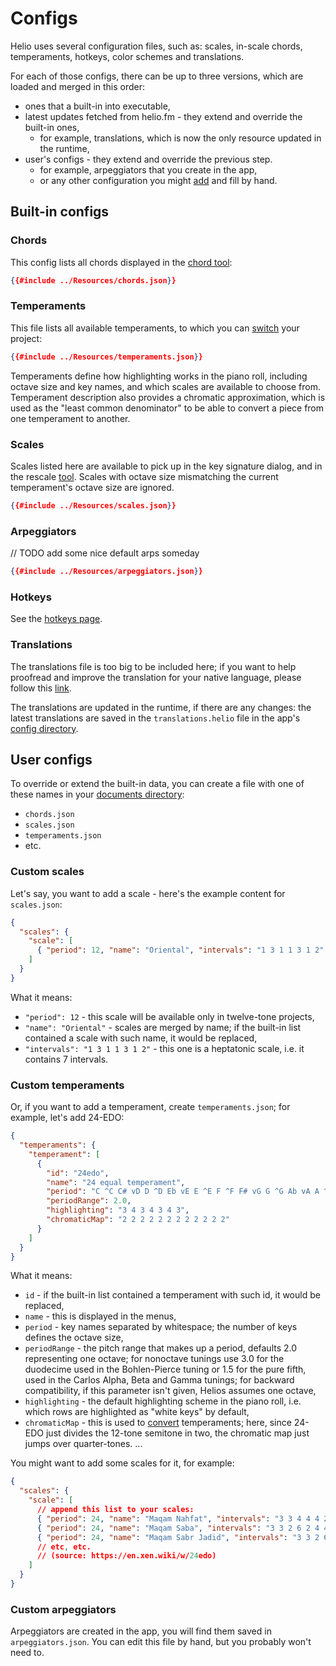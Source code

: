 # Configs

Helio uses several configuration files, such as: scales, in-scale chords, temperaments, hotkeys, color schemes and translations.

For each of those configs, there can be up to three versions, which are loaded and merged in this order: 
 * ones that a built-in into executable,
 * latest updates fetched from helio.fm - they extend and override the built-in ones,
   * for example, translations, which is now the only resource updated in the runtime,
 * user's configs - they extend and override the previous step.
   * for example, arpeggiators that you create in the app,
   * or any other configuration you might [add](#user-configs) and fill by hand.

## Built-in configs

### Chords

This config lists all chords displayed in the [chord tool](tips-and-tricks.md#chord-tool):

```json
{{#include ../Resources/chords.json}}
```

### Temperaments

This file lists all available temperaments, to which you can [switch](getting-microtonal.md#switching-temperaments) your project:

```json
{{#include ../Resources/temperaments.json}}
```

Temperaments define how highlighting works in the piano roll, including octave size and key names, and which scales are available to choose from. Temperament description also provides a chromatic approximation, which is used as the "least common denominator" to be able to convert a piece from one temperament to another.

### Scales

Scales listed here are available to pick up in the key signature dialog, and in the rescale [tool](tips-and-tricks.md#quick-rescale-tool). Scales with octave size mismatching the current temperament's octave size are ignored.

```json
{{#include ../Resources/scales.json}}
```

### Arpeggiators

// TODO add some nice default arps someday

```json
{{#include ../Resources/arpeggiators.json}}
```

### Hotkeys

See the [hotkeys page](hotkeys.md).

### Translations

The translations file is too big to be included here; if you want to help proofread and improve the translation for your native language, please follow this [link](https://helio.fm/translations).

The translations are updated in the runtime, if there are any changes: the latest translations are saved in the `translations.helio` file in the app's [config directory](index.md#the-configuration-directory).


## User configs

To override or extend the built-in data, you can create a file with one of these names in your [documents directory](index.md#the-projects-directory):

 * `chords.json`
 * `scales.json`
 * `temperaments.json`
 * etc.

### Custom scales

Let's say, you want to add a scale - here's the example content for `scales.json`:

```json
{
  "scales": {
    "scale": [
      { "period": 12, "name": "Oriental", "intervals": "1 3 1 1 3 1 2" }
    ]
  }
}
```

What it means:
 * `"period": 12` - this scale will be available only in twelve-tone projects,
 * `"name": "Oriental"` - scales are merged by name; if the built-in list contained a scale with such name, it would be replaced,
 * `"intervals": "1 3 1 1 3 1 2"` - this one is a heptatonic scale, i.e. it contains 7 intervals.

### Custom temperaments

Or, if you want to add a temperament, create `temperaments.json`; for example, let's add 24-EDO:

```json
{
  "temperaments": {
    "temperament": [
      {
        "id": "24edo",
        "name": "24 equal temperament",
        "period": "C ^C C# vD D ^D Eb vE E ^E F ^F F# vG G ^G Ab vA A ^A Bb vB B ^B",
		"periodRange": 2.0,
        "highlighting": "3 4 3 4 3 4 3",
        "chromaticMap": "2 2 2 2 2 2 2 2 2 2 2 2"
      }
    ]
  }
}
```

What it means:
 * `id` - if the built-in list contained a temperament with such id, it would be replaced,
 * `name` - this is displayed in the menus,
 * `period` - key names separated by whitespace; the number of keys defines the octave size,
 * `periodRange` - the pitch range that makes up a period, defaults 2.0 representing one octave; for nonoctave tunings use 3.0 for the duodecime used in the Bohlen-Pierce tuning or 1.5 for the pure fifth, used in the Carlos Alpha, Beta and Gamma tunings; for backward compatibility, if this parameter isn't given, Helios assumes one octave,
 * `highlighting` - the default highlighting scheme in the piano roll, i.e. which rows are highlighted as "white keys" by default,
 * `chromaticMap` - this is used to [convert](getting-microtonal.md#switching-temperaments) temperaments; here, since 24-EDO just divides the 12-tone semitone in two, the chromatic map just jumps over quarter-tones.
...

You might want to add some scales for it, for example:

```json
{
  "scales": {
    "scale": [
      // append this list to your scales:
      { "period": 24, "name": "Maqam Nahfat", "intervals": "3 3 4 4 4 2 4" },
      { "period": 24, "name": "Maqam Saba", "intervals": "3 3 2 6 2 4 4" },
      { "period": 24, "name": "Maqam Sabr Jadid", "intervals": "3 3 2 6 2 6 2" }
      // etc, etc.
      // (source: https://en.xen.wiki/w/24edo)
    ]
  }
}
```

### Custom arpeggiators

Arpeggiators are created in the app, you will find them saved in `arpeggiators.json`. You can edit this file by hand, but you probably won't need to.
